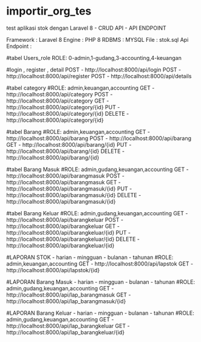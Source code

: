 # importir_org_tes
test aplikasi stok dengan Laravel 8 - CRUD API - API ENDPOINT 

Framework : Laravel 8
Engine  : PHP 8
RDBMS : MYSQL
File : stok.sql
Api Endpoint :

#tabel Users_role 
ROLE: 0-admin,1-gudang,3-accounting,4-keuangan


#login , register , detail
POST - http://localhost:8000/api/login
POST - http://localhost:8000/api/register
POST - http://localhost:8000/api/details


#tabel category
#ROLE: admin,keuangan,accounting
GET - http://localhost:8000/api/category
POST - http://localhost:8000/api/category
GET - http://localhost:8000/api/category/{id}
PUT - http://localhost:8000/api/category/{id}
DELETE - http://localhost:8000/api/category/{id}

#tabel Barang
#ROLE: admin,keuangan,accounting
GET - http://localhost:8000/api/barang
POST - http://localhost:8000/api/barang
GET - http://localhost:8000/api/barang/{id}
PUT - http://localhost:8000/api/barang/{id}
DELETE - http://localhost:8000/api/barang/{id}

#tabel Barang Masuk
#ROLE: admin,gudang,keuangan,accounting
GET - http://localhost:8000/api/barangmasuk
POST - http://localhost:8000/api/barangmasuk
GET - http://localhost:8000/api/barangmasuk/{id}
PUT - http://localhost:8000/api/barangmasuk/{id}
DELETE - http://localhost:8000/api/barangmasuk/{id}


#tabel Barang Keluar
#ROLE: admin,gudang,keuangan,accounting
GET - http://localhost:8000/api/barangkeluar
POST - http://localhost:8000/api/barangkeluar
GET - http://localhost:8000/api/barangkeluar/{id}
PUT - http://localhost:8000/api/barangkeluar/{id}
DELETE - http://localhost:8000/api/barangkeluar/{id}


#LAPORAN STOK - harian - mingguan - bulanan - tahunan
#ROLE: admin,keuangan,accounting
GET - http://localhost:8000/api/lapstok
GET - http://localhost:8000/api/lapstok/{id}

#LAPORAN Barang Masuk - harian - mingguan - bulanan - tahunan
#ROLE: admin,gudang,keuangan,accounting
GET - http://localhost:8000/api/lap_barangmasuk
GET - http://localhost:8000/api/lap_barangmasuk/{id}

#LAPORAN Barang Keluar - harian - mingguan - bulanan - tahunan
#ROLE: admin,gudang,keuangan,accounting
GET - http://localhost:8000/api/lap_barangkeluar
GET - http://localhost:8000/api/lap_barangkeluar/{id}


